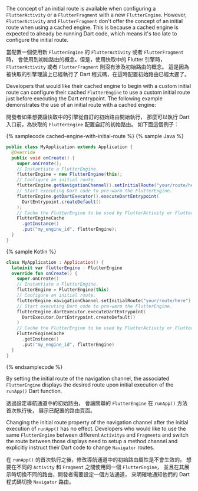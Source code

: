 The concept of an initial route is available when configuring a
`FlutterActivity` or a `FlutterFragment` with a new `FlutterEngine`.
However, `FlutterActivity` and `FlutterFragment` don't offer the
concept of an initial route when using a cached engine.
This is because a cached engine is expected to already be
running Dart code, which means it's too late to configure the
initial route.

當配置一個使用新 `FlutterEngine` 的 `FlutterActivity` 或者 `FlutterFragment` 時，
會使用到初始路由的概念。但是，使用快取中的 Flutter 引擎時，
`FlutterActivity` 或者 `FlutterFragment` 則沒有涉及初始路由的概念。
這是因為被快取的引擎理論上已經執行了 Dart 程式碼，在這時配置初始路由已經太遲了。

Developers that would like their cached engine to begin
with a custom initial route can configure their cached
`FlutterEngine` to use a custom initial route just before
executing the Dart entrypoint. The following example
demonstrates the use of an initial route with a cached engine:

開發者如果想要讓快取中的引擎從自訂的初始路由開始執行，
那麼可以執行 Dart 入口前，為快取的 `FlutterEngine` 配置自訂的初始路由。
如下面這個例子：

{% samplecode cached-engine-with-initial-route %}
{% sample Java %}
<?code-excerpt title="MyApplication.java"?>
```java
public class MyApplication extends Application {
  @Override
  public void onCreate() {
    super.onCreate();
    // Instantiate a FlutterEngine.
    flutterEngine = new FlutterEngine(this);
    // Configure an initial route.
    flutterEngine.getNavigationChannel().setInitialRoute("your/route/here");
    // Start executing Dart code to pre-warm the FlutterEngine.
    flutterEngine.getDartExecutor().executeDartEntrypoint(
      DartEntrypoint.createDefault()
    );
    // Cache the FlutterEngine to be used by FlutterActivity or FlutterFragment.
    FlutterEngineCache
      .getInstance()
      .put("my_engine_id", flutterEngine);
  }
}
```
{% sample Kotlin %}
<?code-excerpt title="MyApplication.kt"?>
```kotlin
class MyApplication : Application() {
  lateinit var flutterEngine : FlutterEngine
  override fun onCreate() {
    super.onCreate()
    // Instantiate a FlutterEngine.
    flutterEngine = FlutterEngine(this)
    // Configure an initial route.
    flutterEngine.navigationChannel.setInitialRoute("your/route/here");
    // Start executing Dart code to pre-warm the FlutterEngine.
    flutterEngine.dartExecutor.executeDartEntrypoint(
      DartExecutor.DartEntrypoint.createDefault()
    )
    // Cache the FlutterEngine to be used by FlutterActivity or FlutterFragment.
    FlutterEngineCache
      .getInstance()
      .put("my_engine_id", flutterEngine)
  }
}
```
{% endsamplecode %}

By setting the initial route of the navigation channel, the associated
`FlutterEngine` displays the desired route upon initial execution of the
`runApp()` Dart function.

透過設定導航通道中的初始路由，
會讓關聯的 `FlutterEngine` 在 `runApp()` 方法首次執行後，
展示已配置的路由頁面。

Changing the initial route property of the navigation channel
after the initial execution of `runApp()` has no effect.
Developers who would like to use the same `FlutterEngine`
between different `Activity`s and `Fragment`s and switch
the route between those displays need to setup a method channel and
explicitly instruct their Dart code to change `Navigator` routes.

在 `runApp()` 的首次執行之後，修改導航通道中的初始路由屬性是不會生效的。
想要在不同的 `Activity` 和 `Fragment` 之間使用同一個 `FlutterEngine`，
並且在其展示時切換不同的路由，開發者需要設定一個方法通道，
來明確地通知他們的 Dart 程式碼切換 `Navigator` 路由。

